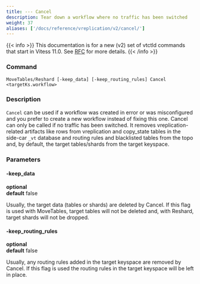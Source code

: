 ```yaml
---
title: --- Cancel
description: Tear down a workflow where no traffic has been switched
weight: 37
aliases: ['/docs/reference/vreplication/v2/cancel/']
---
```


{{< info >}}
This documentation is for a new (v2) set of vtctld commands that start in Vitess 11.0. See [RFC](https://github.com/vitessio/vitess/issues/7225) for more details.
{{< /info >}}

### Command

```
MoveTables/Reshard [-keep_data] [-keep_routing_rules] Cancel <targetKs.workflow>
```

### Description

`Cancel` can be used if a workflow was created in error or was misconfigured and you prefer to create a new workflow instead of fixing this one. Cancel can only be called if no traffic has been switched. It removes vreplication-related artifacts like rows from vreplication and copy_state tables in the side-car `_vt` database and routing rules and blacklisted tables from the topo and, by default, the target tables/shards from the target keyspace.

### Parameters

#### -keep_data
**optional**\
**default** false

<div class="cmd">

Usually, the target data (tables or shards) are deleted by Cancel. If this flag is used with MoveTables, target tables will not be deleted and, with Reshard, target shards will not be dropped.

</div>

#### -keep_routing_rules
**optional**\
**default** false

<div class="cmd">

Usually, any routing rules added in the target keyspace are removed by Cancel. If this flag is used the routing rules in the target keyspace will be left in place.

</div>
